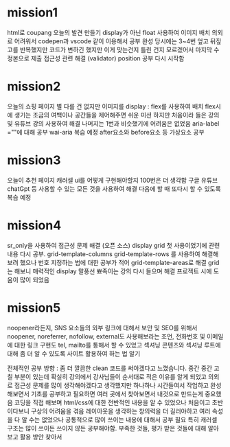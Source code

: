 # mission1
html로 coupang 오늘의 발견 만들기 
display가 아닌 float 사용하여 이미지 배치
의외로 어려워서 codepen과 vscode 같이 이용해서 공부
완성 당시에는 3~4번 엎고 뒤짚고를 반복했지만 코드가 변하긴 했지만 이게 맞는건지 틀린 건지 모르겠어서 마지막 수정본으로 제출
접근성 관련 해결 (validator)
position 공부 다시 시작함

# mission2
오늘의 쇼핑 페이지
별 다를 건 없지만 이미지를 display : flex를 사용하여 배치 
flex시에 생기는 조금의 여백이나 공간들을 제어해주면 쉬운 미션 
하지만 처음이라 들은 강의 및 유튜브 강의 사용하여 해결
나머지는 1번과 비슷했기에 어려움은 없었음
aria-label =""에 대해 공부 wai-aria 복습 예정
after요소와 before요소 등 가상요소 공부

# mission3
오늘이 추천 페이지
캐러셀 ui를 어떻게 구현해야할지 100번은 더 생각함
구글 유튜브 chatGpt 등 사용할 수 있는 모든 것을 사용하여 해결
다음에 할 때 또다시 할 수 있도록 복습 예정

# mission4
sr_only을 사용하여 접근성 문제 해결 (오픈 소스)
display grid 첫 사용이었기에 관련 내용 다시 공부. 
grid-template-columns
grid-template-rows 를 사용하여 해결해보려 했으나 번호 지정하는 법에 대한 공부가 적어
grid-template-areas로 해결 
grid는 해보니 매력적인 display
말풍선 뾰족이는 강의 다시 들으며 해결
프로젝트 시에 도움이 많이 되었음

# mission5
noopener라든지, SNS 요소들의 외부 링크에 대해서 보안 및 SEO를 위해서 noopener, noreferrer, nofollow, external도 사용해보라는 조언, 전화번호 및 이메일에 대한 링크 구현도 tel, mailto를 통해서 할 수 있었고 섹셔닝 콘텐츠와 섹셔닝 루트에 대해 좀 더 알 수 있도록 사이트 활용하여 하는 법 알기


전체적인 공부 방향 : 좀 더 깔끔한 clean 코드를 써야겠다고 느꼈습니다. 중간 중간 고칠 부분이 있는데
확실히 강의에서 강사님들이 순서대로 적은 이유를 알게 되었고 의외로 접근성 문제를 많이 생각해야겠다고 
생각했지만 하나하나 시간들여서 작업하고 완성해보면서 기초를 공부하고 필요하면 여러 곳에서 찾아보면서
내것으로 만드는게 중요했음 
코딩을 직접 해보며 html/css에 대한 전반적인 내용을 알 수 있었으나 처음이고 초반이다보니 구상의 어려움을 겪음
레이아웃을 생각하는 창의력을 더 길러야하고 여러 속성을 다 알 수는 없었으나 공통적으로 많이 쓰이는 내용에 대해서
공부 필요 특히 캐러셀 구조는 많이 쓰이든 쓰이지 않든 공부해야함.
부족한 것들, 평가 받은 것들에 대해
알아보고 활용 방안 찾아서 
